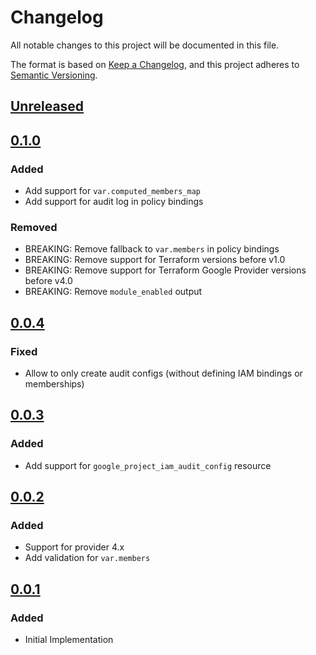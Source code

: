 # Changelog

All notable changes to this project will be documented in this file.

The format is based on [Keep a Changelog](https://keepachangelog.com/en/1.0.0/),
and this project adheres to [Semantic Versioning](https://semver.org/spec/v2.0.0.html).

## [Unreleased]

## [0.1.0]

### Added

- Add support for `var.computed_members_map`
- Add support for audit log in policy bindings

### Removed

- BREAKING: Remove fallback to `var.members` in policy bindings
- BREAKING: Remove support for Terraform versions before v1.0
- BREAKING: Remove support for Terraform Google Provider versions before v4.0
- BREAKING: Remove `module_enabled` output

## [0.0.4]

### Fixed

- Allow to only create audit configs (without defining IAM bindings or memberships)

## [0.0.3]

### Added

- Add support for `google_project_iam_audit_config` resource

## [0.0.2]

### Added

- Support for provider 4.x
- Add validation for `var.members`

## [0.0.1]

### Added

- Initial Implementation

[unreleased]: https://github.com/mineiros-io/terraform-google-organization-iam/compare/v0.1.0...HEAD
[0.1.0]: https://github.com/mineiros-io/terraform-google-organization-iam/compare/v0.0.4...v0.1.0
[0.0.4]: https://github.com/mineiros-io/terraform-google-organization-iam/compare/v0.0.3...v0.0.4
[0.0.3]: https://github.com/mineiros-io/terraform-google-organization-iam/compare/v0.0.2...v0.0.3
[0.0.2]: https://github.com/mineiros-io/terraform-google-organization-iam/compare/v0.0.1...v0.0.2
[0.0.1]: https://github.com/mineiros-io/terraform-google-organization-iam/releases/tag/v0.0.1
